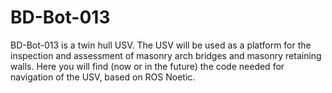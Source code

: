# BD-Bot-013
BD-Bot-013 is a twin hull USV. The USV will be used as a platform for the inspection and assessment of masonry arch bridges and masonry retaining walls.
Here you will find (now or in the future) the code needed for navigation of the USV, based on ROS Noetic.
